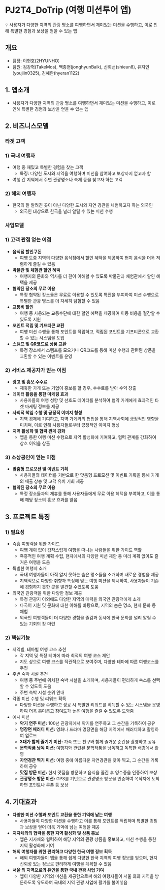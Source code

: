 # PJ2T4_DoTrip (여행 미션투어 앱)

<aside>
💡 사용자가 다양한 지역의 관광 명소를 여행하면서 재미있는 미션을 수행하고, 이로 인해 특별한 경험과 보상을 얻을 수 있는 앱

</aside>

## 개요
- 팀장: 이현호(2HYUNHO)
- 팀원: 김강혁(TakeMos), 백종현(jonghyunBaik), 신희선(shieun8), 유지인(youjiin0325), 김혜란(hyeran1122)

## 1. 앱소개

- 사용자가 다양한 지역의 관광 명소를 여행하면서 재미있는 미션을 수행하고, 이로 인해 특별한 경험과 보상을 얻을 수 있는 앱

## 2. 비즈니스모델

### 타겟 고객

### 1) 국내 여행자

- 여행 중 재밌고 특별한 경험을 찾는 고객
    - 특징: 다양한 도시와 지역을 여행하며 미션을 참여하고 보상까지 얻고자 함
- 여행 간 지역에서 주변 관광명소나 축제 등을 찾고자 하는 고객

### 2) 해외 여행자

- 한국의 잘 알려진 곳이 아닌 다양한 도시와 자연 경관을 체험하고자 하는 외국인
    - 외국인 대상으로 한국을 널리 알릴 수 있는 미션 수행

### 사업모델

### 1) 고객 관점 얻는 이점

- **음식점 할인쿠폰**
    - 여행 도중 지역의 다양한 음식점에서 할인 혜택을 제공하여 현지 음식을 더욱 저렴하게 즐길 수 있음
- **박물관 및 체험관 할인 혜택**
    - 여행지의 문화와 역사를 더 깊이 이해할 수 있도록 박물관과 체험관에서 할인 혜택을 제공
- **협약된 장소의 무료 이용**
    - 특정 협약된 장소들은 무료로 이용할 수 있도록 특전을 부여하여 미션 수행으로 특별한 관광 명소를 더 자세히 탐험할 수 있음
- **교통비 할인**
    - 여행 중 사용되는 교통수단에 대한 할인 혜택을 제공하여 이동 비용을 절감할 수 있도록 지원
- **포인트 적립 및 기프티콘 교환**
    - 여행 미션 수행을 통해 포인트를 적립하고, 적립된 포인트를 기프티콘으로 교환할 수 있는 시스템을 도입
- **스탬프 및 QR코드로 상품 교환**
    - 특정 장소에서 스탬프를 모으거나 QR코드를 통해 미션 수행과 관련된 상품을 교환할 수 있는 이벤트를 운영

### 2) 서비스 제공자가 얻는 이점

- **광고 및 홍보 수수료**
    - 제휴한 가게 또는 기업이 홍보를 할 경우, 수수료를 받아 수익 창출
- **데이터 활용을 통한 마케팅 효과**
    - 사용자들의 여행 성향 및 선호도 데이터를 분석하여 협약 가게에게 효과적인 타겟 마케팅 정보를 제공
- **사회적 책임 수행 및 긍정적 이미지 형성**
    - 지역 경제에 기여하고, 지역 가게와의 협업을 통해 지역사회에 긍정적인 영향을 미치며, 이로 인해 사용자들로부터 긍정적인 이미지 형성
- **지역 활성화 및 협력 관계 강화**
    - 앱을 통한 여행 미션 수행으로 지역 활성화에 기여하고, 협력 관계를 강화하여 상호 이익을 창출

### 3) 소상공인이 얻는 이점

- **맞춤형 프로모션 및 이벤트 기획**
    - 사용자들의 데이터를 기반으로 한 맞춤형 프로모션 및 이벤트 기획을 통해 가게의 매출 상승 및 고객 유치 기회 제공
- **협약된 장소의 무료 이용**
    - 특정 장소들과의 제휴를 통해 사용자들에게 무료 이용 혜택을 부여하고, 이를 통해 해당 장소의 홍보 효과를 얻음

## 3. 프로젝트 특징

### 1) 필요성

- 즉흥 여행객을 위한 가이드
    - 여행 계획 없이 갑작스럽게 여행을 떠나는 사람들을 위한 가이드 역할
    - 즉흥적인 여행 계획 수립, 현지에서의 다양한 미션 제안 등 미리 계획 없이도 즐거운 여행을 도움
- 특별한 여행지 소개
    - 국내 여행자들이 아직 알지 못하는 숨은 명소들을 소개하며 새로운 경험을 제공
    - 지역적으로 다양한 취향과 특징에 맞는 여행 미션을 제시하여, 사용자들이 기존에 경험하지 못한 곳을 발견할 수있도록 도움
- 외국인 관광객을 위한 다양한 정보 제공
    - 특정 관광지 이외에도 다양한 지역의 매력을 외국인 관광객에게 소개
    - 다국어 지원 및 문화에 대한 이해를 바탕으로, 지역의 숨은 명소, 현지 문화 등 체험
    - 외국인 여행객들이 더 다양한 경험을 즐김과 동시에 한국 문화를 널리 알릴 수 있는 기회의 장 마련

### 2) 핵심기능

- 지역별, 테마별 여행 코스 추천
    - 각 지역 및 특정 테마에 따라 최적의 여행 코스 제안
    - 지도 상으로 여행 코스를 직관적으로 보여주며, 다양한 테마에 따른 여행코스를 추천
- 주변 숙박 시설 추천
    - 여행 중 주변에 위치한 숙박 시설을 소개하며, 사용자들이 편리하게 숙소를 선택할 수 있도록 도움
    - 주변 숙박 시설 순위 안내
- 각종 미션 수행 및 리워드 획득
    - 다양한 미션을 수행하고 성공 시 특별한 리워드를 획득할 수 있는 시스템을 운영하여 더욱 흥미롭고 참여도가 높은 여행을 즐길 수 있도록 도와줌
- 예시 미션
    - **악기 연주 미션:** 100선 관광지에서 악기를 연주하고 그 순간을 기록하여 공유
    - **명장면 패러디 미션:** 영화나 드라마 명장면을 해당 지역에서 패러디하고 촬영하여 업로드
    - **3대가 함께 즐기기 미션:** 가족 또는 친구와 함께 즐거운 순간을 촬영하고 공유
    - **문학작품 낭독 미션:** 여행지와 관련된 문학작품을 낭독하고 독특한 배경에서 촬영
    - **자연경관 찍기 미션:** 여행 중에 아름다운 자연경관을 찾아 찍고, 그 순간을 기록하여 공유
    - **맛집 방문 미션:** 현지 맛집을 방문하고 음식을 즐긴 후 영수증을 인증하여 보상
    - **관광명소 방문 미션:** GPS를 기반으로 관광명소 방문을 인증하여 목적지에 도착하면 포인트나 쿠폰 등 보상

## 4. 기대효과

- **다양한 미션 수행과 포인트 교환을 통한 기억에 남는 여행**
    - 사용자들이 다양한 미션을 수행하고 이를 통해 포인트를 적립하며 특별한 경험과 보상을 얻어 더욱 기억에 남는 여행을 제공
- **지자체와의 협력을 통한 지역 활성화 및 상품 홍보**
    - 앱은 지자체와 협력하여 해당 지역의 관광 상품을 홍보하고, 미션 수행을 통한 지역 활성화에 기여
- **해외 여행자를 위한 편리하고 다양한 한국 여행 정보 획득**
    - 해외 여행자들이 앱을 통해 쉽게 다양한 한국 지역의 여행 정보를 얻으며, 현지 신뢰성 있는 정보로 편리하게 여행을 계획할 수 있음
- **서울 외 지역으로의 유인을 통한 국내 관광 사업 기여**
    - 앱이 다양한 지역의 미션을 제공함으로써 해외 여행자들이 서울 외의 지역을 방문하도록 유도하여 국내의 지역 관광 사업에 활기를 불어넣음
